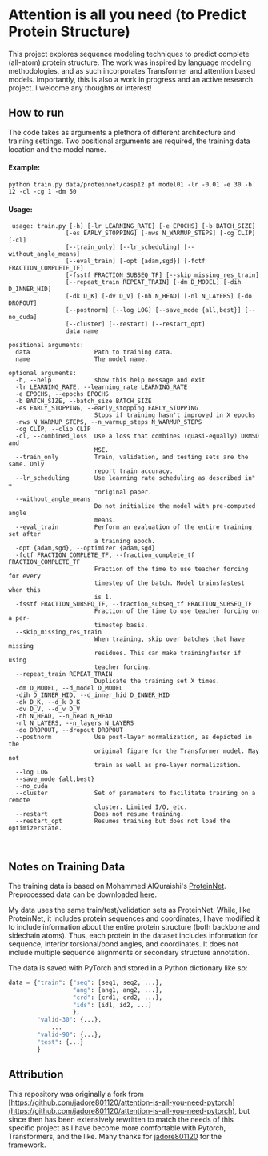 # Attention is all you need (to Predict Protein Structure)

This project explores sequence modeling techniques to predict complete (all-atom) protein structure. The work was inspired by language modeling methodologies, and as such incorporates Transformer and attention based models. Importantly, this is also a work in progress and an active research project. I welcome any thoughts or interest! 

## How to run

The code takes as arguments a plethora of different architecture and training settings. Two positional arguments are required, the training data location and the model name.


#### Example:
```
python train.py data/proteinnet/casp12.pt model01 -lr -0.01 -e 30 -b 12 -cl -cg 1 -dm 50 
```

#### Usage:
```
 usage: train.py [-h] [-lr LEARNING_RATE] [-e EPOCHS] [-b BATCH_SIZE]
                [-es EARLY_STOPPING] [-nws N_WARMUP_STEPS] [-cg CLIP] [-cl]
                [--train_only] [--lr_scheduling] [--without_angle_means]
                [--eval_train] [-opt {adam,sgd}] [-fctf FRACTION_COMPLETE_TF]
                [-fsstf FRACTION_SUBSEQ_TF] [--skip_missing_res_train]
                [--repeat_train REPEAT_TRAIN] [-dm D_MODEL] [-dih D_INNER_HID]
                [-dk D_K] [-dv D_V] [-nh N_HEAD] [-nl N_LAYERS] [-do DROPOUT]
                [--postnorm] [--log LOG] [--save_mode {all,best}] [--no_cuda]
                [--cluster] [--restart] [--restart_opt]
                data name

positional arguments:
  data                  Path to training data.
  name                  The model name.

optional arguments:
  -h, --help            show this help message and exit
  -lr LEARNING_RATE, --learning_rate LEARNING_RATE
  -e EPOCHS, --epochs EPOCHS
  -b BATCH_SIZE, --batch_size BATCH_SIZE
  -es EARLY_STOPPING, --early_stopping EARLY_STOPPING
                        Stops if training hasn't improved in X epochs
  -nws N_WARMUP_STEPS, --n_warmup_steps N_WARMUP_STEPS
  -cg CLIP, --clip CLIP
  -cl, --combined_loss  Use a loss that combines (quasi-equally) DRMSD and
                        MSE.
  --train_only          Train, validation, and testing sets are the same. Only
                        report train accuracy.
  --lr_scheduling       Use learning rate scheduling as described in" +
                        "original paper.
  --without_angle_means
                        Do not initialize the model with pre-computed angle
                        means.
  --eval_train          Perform an evaluation of the entire training set after
                        a training epoch.
  -opt {adam,sgd}, --optimizer {adam,sgd}
  -fctf FRACTION_COMPLETE_TF, --fraction_complete_tf FRACTION_COMPLETE_TF
                        Fraction of the time to use teacher forcing for every
                        timestep of the batch. Model trainsfastest when this
                        is 1.
  -fsstf FRACTION_SUBSEQ_TF, --fraction_subseq_tf FRACTION_SUBSEQ_TF
                        Fraction of the time to use teacher forcing on a per-
                        timestep basis.
  --skip_missing_res_train
                        When training, skip over batches that have missing
                        residues. This can make trainingfaster if using
                        teacher forcing.
  --repeat_train REPEAT_TRAIN
                        Duplicate the training set X times.
  -dm D_MODEL, --d_model D_MODEL
  -dih D_INNER_HID, --d_inner_hid D_INNER_HID
  -dk D_K, --d_k D_K
  -dv D_V, --d_v D_V
  -nh N_HEAD, --n_head N_HEAD
  -nl N_LAYERS, --n_layers N_LAYERS
  -do DROPOUT, --dropout DROPOUT
  --postnorm            Use post-layer normalization, as depicted in the
                        original figure for the Transformer model. May not
                        train as well as pre-layer normalization.
  --log LOG
  --save_mode {all,best}
  --no_cuda
  --cluster             Set of parameters to facilitate training on a remote
                        cluster. Limited I/O, etc.
  --restart             Does not resume training.
  --restart_opt         Resumes training but does not load the optimizerstate.



```

## Notes on Training Data

The training data is based on Mohammed AlQuraishi's [ProteinNet](https://github.com/aqlaboratory/proteinnet). Preprocessed data can be downloaded [here](https://pitt.box.com/s/1jc66xcs4ddfi9o2ik8ozozcswen43fh). 

My data uses the same train/test/validation sets as ProteinNet. While, like ProteinNet, it includes protein sequences and coordinates, I have modified it to include information about the entire protein structure (both backbone and sidechain atoms). Thus, each protein in the dataset includes information for sequence, interior torsional/bond angles, and coordinates. It does not include multiple sequence alignments or secondary structure annotation.

The data is saved with PyTorch and stored in a Python dictionary like so:
```python
data = {"train": {"seq": [seq1, seq2, ...],
                  "ang": [ang1, ang2, ...],
                  "crd": [crd1, crd2, ...],
                  "ids": [id1, id2, ...]
                  },
        "valid-30": {...},
            ...
        "valid-90": {...},
        "test": {...}
        }
```

## Attribution
This repository was originally a fork from [https://github.com/jadore801120/attention-is-all-you-need-pytorch](https://github.com/jadore801120/attention-is-all-you-need-pytorch), but since then has been extensively rewritten to match the needs of this specific project as I have become more comfortable with Pytorch, Transformers, and the like. Many thanks for [jadore801120](https://github.com/jadore801120/) for the framework.